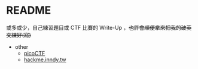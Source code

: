 # README
或多或少，自己練習題目或 CTF 比賽的 Write-Up ，~~也許會順便拿來把我的破英文練好(寫)~~

- other
  - [picoCTF](picoctf.org/)
  - [hackme.inndy.tw](https://hackme.inndy.tw)
